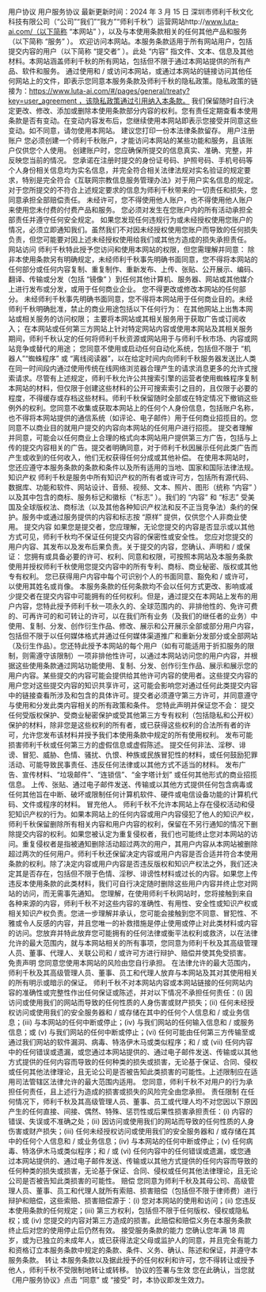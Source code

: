 用户协议
用户服务协议
最新更新时间：2024 年 3 月 15 日
深圳市师利千秋文化科技有限公司（“公司”“我们”“我方”“师利千秋”）运营网站http://www.luta-ai.com/（以下简称 “本网站” ），以及与本使用条款相关的任何其他产品和服务（以下简称 “服务” ）。
欢迎访问本网站。本服务条款适用于所有网站用户，包括提交内容的用户（以下简称 “提交者” ）。此处 “内容” 指文件、文本、信息及其他材料。本网站涵盖师利千秋的所有网站，包括但不限于通过本网站提供的所有产品、软件和服务。
通过使用和 / 或访问本网站，或通过本网站的链接访问其他任何网站上的文件，即表示您同意本服务条款及师利千秋的隐私政策。隐私政策的链接为：https://www.luta-ai.com/#/pages/general/treaty?key=user_agreement ，该隐私政策通过引用纳入本条款。
我们保留随时自行决定更改、修改、添加或删除本使用条款部分内容的权利。您有责任定期查看本使用条款是否有变动。在变动内容发布后，您继续使用本网站即表示您接受并同意这些变动。如不同意，请勿使用本网站。
建议您打印一份本法律条款留存。
用户注册账户
您必须创建一个师利千秋账户，才能访问本网站的某些功能和服务，且该账户仅供您个人使用。
创建账户时，您应确保所提交的信息真实、准确、完整，并反映您当前的情况。
您承诺在注册时提交的身份证号码、护照号码、手机号码等个人身份相关信息均为实名信息，并完全符合相关法律法规对实名验证的规定要求，特别是完全符合《互联网宗教信息服务管理办法》对于用户实名信息的规定。对于您所提交的不符合上述规定要求的信息为师利千秋带来的一切责任和损失，您同意承担全部赔偿责任。
未经许可，您不得使用他人账户，也不得使用他人账户来使用您未付费的付费产品和服务。
您必须对发生在您账户内的所有活动承担全部责任并遵守任何安全规定。
如果您发现任何违规行为或未经授权使用您账户的情况，必须立即通知我们。虽然我们不对因未经授权使用您账户而导致的任何损失负责，但您可能要对因上述未经授权使用给我们或其他方造成的损失承担责任。
网站访问
师利千秋特此授予您访问和使用本网站的权限，但您需理解并同意：
除非本使用条款另有明确规定，未经师利千秋事先明确书面同意，您不得将本网站的任何部分或任何内容复制、重复制作、重新发布、上传、张贴、公开展示、编码、翻译、传输或分发（包括 “镜像” ）到任何其他计算机、服务器、网站或其他媒介上进行发布或分发，或用于任何商业企业。
您不得更改或修改本网站的任何部分。
未经师利千秋事先明确书面同意，您不得将本网站用于任何商业目的。未经师利千秋明确批准，禁止的商业用途包括以下任何行为：
在其他网站上出售本网站或相关服务的访问权限；
主要将本网站或其相关服务用于获取广告或订阅收入；
在本网站或任何第三方网站上针对特定网站内容或使用本网站及其相关服务期间，师利千秋认定的任何将师利千秋资源或网站用于与师利千秋市场、内容或网站竞争或替代的用途；
您同意不使用或启动任何自动化系统，包括但不限于 “机器人”“蜘蛛程序” 或 “离线阅读器”，以在给定时间内向师利千秋服务器发送比人类在同一时间段内通过使用传统在线网络浏览器合理产生的请求消息更多的允许式搜索请求。尽管有上述规定，师利千秋允许公共搜索引擎的运营者使用蜘蛛程序复制本网站的材料，但仅限于创建这些材料的公开可搜索索引之目的，且仅限于必要的程度，不得缓存或存档这些材料。师利千秋保留随时全部或在特定情况下撤销这些例外的权利。您同意不收集或获取本网站上的任何个人身份信息，包括账户名称，也不得将本网站提供的通信系统（如评论、电子邮件）用于任何商业招揽目的。您同意不以商业目的就用户提交的内容向本网站的任何用户进行招揽。
提交者理解并同意，可能会以任何商业上合理的格式向本网站用户提供第三方广告，包括与上传的提交内容相关的广告。提交者明确同意，对于师利千秋因展示任何此类广告而产生或收到的任何收入，他们无权获得任何分成或其他补偿。
在使用本网站时，您还应遵守本服务条款的条款和条件以及所有适用的当地、国家和国际法律法规。
知识产权
师利千秋是服务中所有知识产权的所有者或许可方，包括所有源代码、数据库、功能和软件、网站设计、音频、视频、文本、照片、图形（统称 “内容” ）以及其中包含的商标、服务标记和徽标（“标志” ）。我们的 “内容” 和 “标志” 受美国及全球版权法、商标法（以及其他各种知识产权法和反不正当竞争法）条约的保护。服务中或通过服务提供的内容和标志按 “原样” 提供，仅供您个人非商业使用。
提交内容
如果您是提交者，您应理解，无论您提交的内容是否显示或以其他方式可见，师利千秋均不保证任何提交内容的保密性或安全性。
您应对您提交的用户内容、其发布以及发布后果负责。关于提交的内容，您确认、声明和 / 或保证：
您拥有或具备必要的许可、权利、同意和权限，可按照本网站及本服务条款使用并授权师利千秋使用您提交内容中的所有专利、商标、商业秘密、版权或其他专有权利。
您已获得用户内容中每个可识别个人的书面同意、豁免和 / 或许可，以使用其姓名或肖像。
本服务条款的任何条款均不会以任何方式更改、影响或减少提交者在提交内容中可能拥有的任何权利。但是，通过提交在本网站上发布的用户内容，您特此授予师利千秋一项永久的、全球范围内的、非排他性的、免许可费的、可再许可的和可转让的许可，以在我们所有业务（及我们的继任者的业务）中使用、复制、分发、创作衍生作品、修改、展示和公开展示全部或部分用户内容，包括但不限于以任何媒体格式并通过任何媒体渠道推广和重新分发部分或全部网站（及衍生作品）。您还特此授予本网站的每个用户（如有可能适用于折扣服务的限制，则需遵守该限制）一项非排他性许可，以通过本网站访问您的用户内容，并根据这些使用条款通过网站功能使用、复制、分发、创作衍生作品、展示和展示您的用户内容。某些提交的内容可能会提供给其他许可内容的使用者。这些提交内容的用户您对这些提交内容的知识共享许可，这可能会影响您对通过任何此类提交内容中的链接查看所涉及和包含的具体许可。提交者必须遵守第三方许可，并同意遵守与使用和分发此类内容相关的所有政策和条件。
您特此声明并保证您不会：
提交任何受版权保护、受商业秘密保护或受其他第三方专有权利（包括隐私和公开权）保护的材料，除非您是这些权利的所有者，或已获得这些权利的合法所有者的许可，允许您发布该材料并授予我们本使用条款中规定的所有使用权利。
发布可能损害师利千秋或任何第三方的虚假信息或虚假陈述。
提交任何非法、淫秽、诽谤、冒犯、威胁、色情、骚扰、仇恨、种族或民族冒犯性的材料，或任何鼓励犯罪活动、可能导致民事责任、违反任何法律或以其他方式不适当的材料。
发布广告、宣传材料、“垃圾邮件”、“连锁信”、“金字塔计划” 或任何其他形式的商业招揽信息。
上传、张贴、通过电子邮件发送、传输或以其他方式提供任何包含病毒或任何其他旨在中断、破坏或限制任何计算机软件、硬件或电信设备功能的计算机代码、文件或程序的材料。
冒充他人。
师利千秋不允许本网站上存在侵权活动和侵犯知识产权的行为。如果本网站上的任何内容或用户内容侵犯了他人的知识产权，师利千秋保留删除所有相关内容和用户内容的权利，保留在不另行通知的情况下删除提交内容的权利。如果您被认定为重复侵权者，我们也可能终止您对本网站的访问。重复侵权者是指被通知删除活动超过两次的用户，其用户内容从本网站被删除超过两次的任何用户。师利千秋还保留决定内容或用户内容是否合适并符合本使用条款的权利。除了决定内容或用户内容是否违反版权和知识产权法之外，我们还决定其是否存在，包括但不限于色情、淫秽、诽谤性材料或过长的内容。如果您上传违反本使用条款的此类材料，我们可自行决定随时删除这些用户内容并终止您对网站的访问，而无需事先通知。
您理解，在使用师利千秋网站时，您将接触到来自各种来源的内容，师利千秋不对这些内容的准确性、有用性、安全性或知识产权或相关知识产权负责。您进一步理解并承认，您可能会接触到您不同意、冒犯性、不雅或令人反感的内容，并且您唯一的补救措施是停止使用或停止对此类材料或内容的访问。您放弃并特此放弃您可能拥有的任何法律或衡平法权利或救济，以在法律允许的最大范围内，就与本网站相关的所有事项，您同意为师利千秋及其高级管理人员、董事、代理人、关联公司和 / 或许可方进行辩护、赔偿并使其免受损害。
免责声明
您同意您使用本网站的风险由您自行承担。
在法律允许的最大范围内，师利千秋及其高级管理人员、董事、员工和代理人放弃与本网站及其对其使用相关的所有明示或暗示的保证。
师利千秋不对本网站内容或本网站链接的任何网站内容的准确性或完整性作出任何保证或陈述，并对以下情况不承担任何责任：(i) 因访问或使用我们的网站而导致的任何性质的人身伤害或财产损失；(ii) 任何未经授权访问或使用我们的安全服务器和 / 或存储在其中的任何个人信息和 / 或业务信息；(iii) 与本网站的任何中断或停止；(iv) 与我们网站的任何输入信息和 / 或服务信息；或 (v) 与我们网站的任何中断或停止；(vi) 任何可能由任何第三方传输至或通过我们网站的软件漏洞、病毒、特洛伊木马或类似程序；和 / 或 (vii) 任何内容中的任何错误或遗漏，或您通过本网站提供的、通过电子邮件发送、传输或以其他方式提供的任何内容而导致的任何种类的损失或损害，无论基于保证、合同、侵权或任何其他法律理论，且无论公司是否被告知此类损害的可能性。上述限制应在适用司法管辖区法律允许的最大范围内适用。
您同意，师利千秋不对用户的行为承担任何责任，且上述行为造成的损害或损失的风险完全由您承担。
责任限制
在任何情况下，师利千秋及其高级管理人员、董事、员工或代理人均不对您因以下原因产生的任何直接、间接、偶然、特殊、惩罚性或后果性损害承担责任：(i) 内容的错误、失误或不准确之处；(ii) 因访问或使用我们的网站而导致的任何性质的人身伤害或财产损失；(iii) 任何未经授权访问或使用我们的安全服务器和 / 或存储在其中的任何个人信息和 / 或业务信息；(iv) 与本网站的任何中断或停止；(v) 任何病毒、特洛伊木马或类似程序；和 / 或 (vi) 任何内容中的任何错误或遗漏，或您通过本网站提供的、通过电子邮件发送、传输或以其他方式提供的任何内容而导致的任何种类的损失或损害，无论基于保证、合同、侵权或任何其他法律理论，且无论公司是否被告知此类损害的可能性。
赔偿
您同意为师利千秋及其母公司、高级管理人员、董事、员工和代理人就所有索赔、损害赔偿（包括但不限于律师费）进行辩护和赔偿，这些索赔、损害赔偿源于：(i) 您对本网站的使用和访问；(ii) 您违反本使用条款的任何规定；(iii) 第三方权利，包括但不限于任何版权、侵权或隐私权；或 (iv) 您提交的内容对第三方造成的损害。此赔偿和赔偿义务在本服务条款终止后对您的使用停止后仍然有效。
接受服务条款的能力
您确认您年满 18 周岁，或为已独立的未成年人，或已获得法定父母或监护人的同意，并且完全有能力和资格订立本服务条款中规定的条款、条件、义务、确认、陈述和保证，并遵守本服务条款。
转让
本服务条款以及据此授予的任何权利和许可，您不得转让或授予他人，师利千秋不受限制地转让或转移。
协议的签署与生效
您在此确认，当您就《用户服务协议》点击 “同意” 或 “接受” 时，本协议即发生效力。